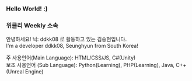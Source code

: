 ### Hello World! :)
### 위클리 Weekly 소속

안녕하세요! 닉: ddkk08 로 활동하고 있는 김승현입니다. <br/>
I'm a developer ddkk08, Seunghyun from South Korea!

주 사용언어(Main Language): HTML/CSS/JS, C#(Unity) <br/>
보조 사용언어 (Sub Language): Python(Learning), PHP(Learning), Java, C++(Unreal Engine)
